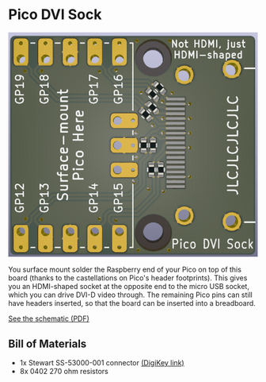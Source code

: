 Pico DVI Sock
=============

![](img/board_render_top.png)

You surface mount solder the Raspberry end of your Pico on top of this board (thanks to the castellations on Pico's header footprints). This gives you an HDMI-shaped socket at the opposite end to the micro USB socket, which you can drive DVI-D video through. The remaining Pico pins can still have headers inserted, so that the board can be inserted into a breadboard.

[See the schematic (PDF)](dvi-sock.pdf)

Bill of Materials
-----------------

- 1x Stewart SS-53000-001 connector [(DigiKey link)](https://www.digikey.co.uk/product-detail/en/stewart-connector/SS-53000-001/380-SS-53000-001-ND/10492172)
- 8x 0402 270 ohm resistors